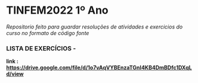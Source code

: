 # TINFEM2022 1º Ano

*Repositorio feito para guardar resoluções de atividades e exercicios do curso no formato de código fonte*

### LISTA DE EXERCÍCIOS -

**link : https://drive.google.com/file/d/1o7vAqVYBEnzaTGnI4KB4DmBDfc1DXqLd/view**
